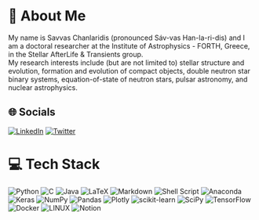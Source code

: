 # 💫 About Me
My name is Savvas Chanlaridis (pronounced Sáv-vas Han-la-ri-dis) and I am a doctoral researcher at the Institute of Astrophysics - FORTH, Greece, in the Stellar AfterLife & Transients group.<br>My research interests include (but are not limited to) stellar structure and evolution, formation and evolution of compact objects, double neutron star binary systems, equation-of-state of neutron stars, pulsar astronomy, and nuclear astrophysics. 


## 🌐 Socials
[![LinkedIn](https://img.shields.io/badge/LinkedIn-%230077B5.svg?logo=linkedin&logoColor=white)](https://linkedin.com/in/schanlar) [![Twitter](https://img.shields.io/badge/Twitter-%231DA1F2.svg?logo=Twitter&logoColor=white)](https://twitter.com/astrosaba) 

# 💻 Tech Stack
![Python](https://img.shields.io/badge/python-3670A0?style=plastic&logo=python&logoColor=ffdd54) ![C](https://img.shields.io/badge/c-%2300599C.svg?style=plastic&logo=c&logoColor=white) ![Java](https://img.shields.io/badge/java-%23ED8B00.svg?style=plastic&logo=java&logoColor=white) ![LaTeX](https://img.shields.io/badge/latex-%23008080.svg?style=plastic&logo=latex&logoColor=white) ![Markdown](https://img.shields.io/badge/markdown-%23000000.svg?style=plastic&logo=markdown&logoColor=white) ![Shell Script](https://img.shields.io/badge/shell_script-%23121011.svg?style=plastic&logo=gnu-bash&logoColor=white) ![Anaconda](https://img.shields.io/badge/Anaconda-%2344A833.svg?style=plastic&logo=anaconda&logoColor=white) ![Keras](https://img.shields.io/badge/Keras-%23D00000.svg?style=plastic&logo=Keras&logoColor=white) ![NumPy](https://img.shields.io/badge/numpy-%23013243.svg?style=plastic&logo=numpy&logoColor=white) ![Pandas](https://img.shields.io/badge/pandas-%23150458.svg?style=plastic&logo=pandas&logoColor=white) ![Plotly](https://img.shields.io/badge/Plotly-%233F4F75.svg?style=plastic&logo=plotly&logoColor=white) ![scikit-learn](https://img.shields.io/badge/scikit--learn-%23F7931E.svg?style=plastic&logo=scikit-learn&logoColor=white) ![SciPy](https://img.shields.io/badge/SciPy-%230C55A5.svg?style=plastic&logo=scipy&logoColor=%white) ![TensorFlow](https://img.shields.io/badge/TensorFlow-%23FF6F00.svg?style=plastic&logo=TensorFlow&logoColor=white) ![Docker](https://img.shields.io/badge/docker-%230db7ed.svg?style=plastic&logo=docker&logoColor=white) ![LINUX](https://img.shields.io/badge/Linux-FCC624?style=plastic&logo=linux&logoColor=black) ![Notion](https://img.shields.io/badge/Notion-%23000000.svg?style=plastic&logo=notion&logoColor=white)

<!--
# 📊 GitHub Stats
![](https://github-readme-stats.vercel.app/api?username=schanlar&theme=default&hide_border=false&include_all_commits=true&count_private=true)<br/>
![](https://github-readme-streak-stats.herokuapp.com/?user=schanlar&theme=default&hide_border=false)<br/>
![](https://github-readme-stats.vercel.app/api/top-langs/?username=schanlar&theme=default&hide_border=false&include_all_commits=true&count_private=true&layout=compact)

## 🏆 GitHub Trophies
![](https://github-profile-trophy.vercel.app/?username=schanlar&theme=radical&no-frame=false&no-bg=true&margin-w=4)
-->

<!-- ---
[![](https://visitcount.itsvg.in/api?id=schanlar&icon=0&color=5)](https://visitcount.itsvg.in) -->

<!-- Proudly created with GPRM ( https://gprm.itsvg.in ) -->
